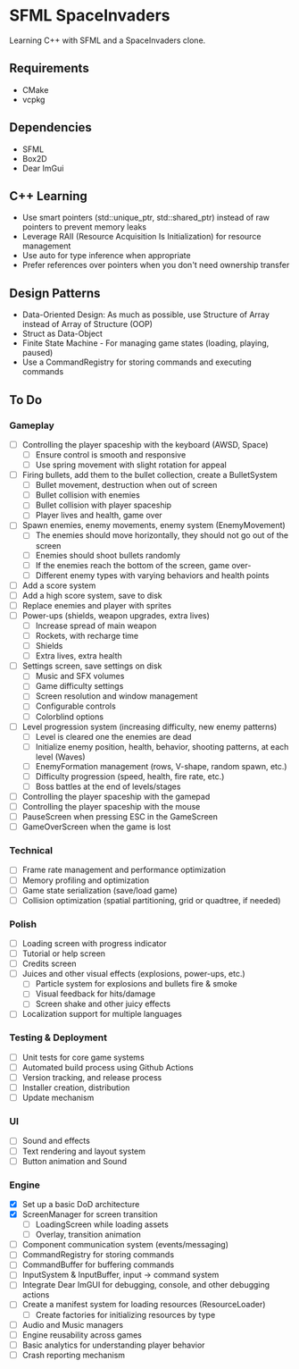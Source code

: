 # SFML SpaceInvaders

Learning C++ with SFML and a SpaceInvaders clone.

## Requirements

* CMake
* vcpkg

## Dependencies

* SFML
* Box2D
* Dear ImGui

## C++ Learning

* Use smart pointers (std::unique_ptr, std::shared_ptr) instead of raw pointers to prevent memory leaks
* Leverage RAII (Resource Acquisition Is Initialization) for resource management
* Use auto for type inference when appropriate
* Prefer references over pointers when you don't need ownership transfer

## Design Patterns

* Data-Oriented Design: As much as possible, use Structure of Array instead of Array of Structure (OOP)
* Struct as Data-Object
* Finite State Machine - For managing game states (loading, playing, paused)
* Use a CommandRegistry for storing commands and executing commands

## To Do

### Gameplay

- [ ] Controlling the player spaceship with the keyboard (AWSD, Space)
  - [ ] Ensure control is smooth and responsive
  - [ ] Use spring movement with slight rotation for appeal
- [ ] Firing bullets, add them to the bullet collection, create a BulletSystem
  - [ ] Bullet movement, destruction when out of screen
  - [ ] Bullet collision with enemies
  - [ ] Bullet collision with player spaceship
  - [ ] Player lives and health, game over
- [ ] Spawn enemies, enemy movements, enemy system (EnemyMovement)
  - [ ] The enemies should move horizontally, they should not go out of the screen
  - [ ] Enemies should shoot bullets randomly
  - [ ] If the enemies reach the bottom of the screen, game over-
  - [ ] Different enemy types with varying behaviors and health points
- [ ] Add a score system
- [ ] Add a high score system, save to disk
- [ ] Replace enemies and player with sprites
- [ ] Power-ups (shields, weapon upgrades, extra lives)
  - [ ] Increase spread of main weapon
  - [ ] Rockets, with recharge time
  - [ ] Shields
  - [ ] Extra lives, extra health
- [ ] Settings screen, save settings on disk
  - [ ] Music and SFX volumes
  - [ ] Game difficulty settings
  - [ ] Screen resolution and window management
  - [ ] Configurable controls
  - [ ] Colorblind options
- [ ] Level progression system (increasing difficulty, new enemy patterns)
  - [ ] Level is cleared one the enemies are dead 
  - [ ] Initialize enemy position, health, behavior, shooting patterns, at each level (Waves)
  - [ ] EnemyFormation management (rows, V-shape, random spawn, etc.)
  - [ ] Difficulty progression (speed, health, fire rate, etc.)
  - [ ] Boss battles at the end of levels/stages
- [ ] Controlling the player spaceship with the gamepad
- [ ] Controlling the player spaceship with the mouse
- [ ] PauseScreen when pressing ESC in the GameScreen
- [ ] GameOverScreen when the game is lost

### Technical

- [ ] Frame rate management and performance optimization
- [ ] Memory profiling and optimization
- [ ] Game state serialization (save/load game)
- [ ] Collision optimization (spatial partitioning, grid or quadtree, if needed)

### Polish

- [ ] Loading screen with progress indicator
- [ ] Tutorial or help screen
- [ ] Credits screen
- [ ] Juices and other visual effects (explosions, power-ups, etc.)
  - [ ] Particle system for explosions and bullets fire & smoke
  - [ ] Visual feedback for hits/damage
  - [ ] Screen shake and other juicy effects
- [ ] Localization support for multiple languages

### Testing & Deployment

- [ ] Unit tests for core game systems
- [ ] Automated build process using Github Actions
- [ ] Version tracking, and release process
- [ ] Installer creation, distribution
- [ ] Update mechanism

### UI

- [ ] Sound and effects
- [ ] Text rendering and layout system
- [ ] Button animation and Sound

### Engine

- [x] Set up a basic DoD architecture
- [x] ScreenManager for screen transition
  - [ ] LoadingScreen while loading assets
  - [ ] Overlay, transition animation
- [ ] Component communication system (events/messaging)
- [ ] CommandRegistry for storing commands
- [ ] CommandBuffer for buffering commands
- [ ] InputSystem & InputBuffer, input -> command system
- [ ] Integrate Dear ImGUI for debugging, console, and other debugging actions
- [ ] Create a manifest system for loading resources (ResourceLoader)
  - [ ] Create factories for initializing resources by type
- [ ] Audio and Music managers
- [ ] Engine reusability across games
- [ ] Basic analytics for understanding player behavior
- [ ] Crash reporting mechanism
